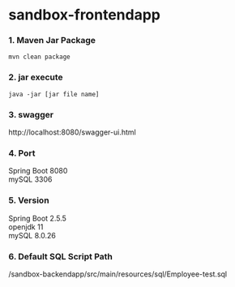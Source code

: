 # sandbox-frontendapp

### 1. Maven Jar Package

`mvn clean package`

### 2. jar execute

`java -jar [jar file name]`

### 3. swagger

http://localhost:8080/swagger-ui.html

### 4. Port

Spring Boot 8080 <br>
mySQL 3306

### 5. Version

Spring Boot 2.5.5 <br>
openjdk 11 <br>
mySQL 8.0.26

### 6. Default SQL Script Path

/sandbox-backendapp/src/main/resources/sql/Employee-test.sql
